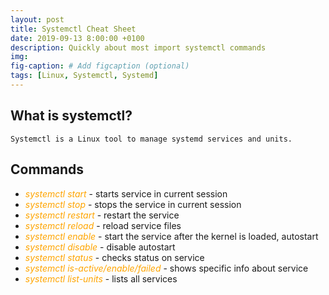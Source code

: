 ```yaml
---
layout: post
title: Systemctl Cheat Sheet
date: 2019-09-13 8:00:00 +0100
description: Quickly about most import systemctl commands
img: 
fig-caption: # Add figcaption (optional)
tags: [Linux, Systemctl, Systemd]
---
```


## What is systemctl?

    Systemctl is a Linux tool to manage systemd services and units. 


## Commands

+ <span style="color:orange"><i>systemctl start</i></span> - starts service in current session
+ <span style="color:orange"><i>systemctl stop</i></span> - stops the service in current session
+  <span style="color:orange"><i>systemctl restart</i></span> - restart the service
+ <span style="color:orange"><i>systemctl reload</i></span> - reload service files
+  <span style="color:orange"><i>systemctl enable</i></span> - start the service after the kernel is loaded, autostart
+  <span style="color:orange"><i>systemctl disable</i></span> - disable autostart
+  <span style="color:orange"><i>systemctl status</i></span> - checks status on service
+  <span style="color:orange"><i>systemctl is-active/enable/failed</i></span> - shows specific info about service
+  <span style="color:orange"><i>systemctl list-units</i></span> - lists all services